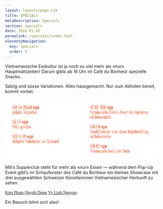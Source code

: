 ```yaml
---
layout: layouts/page.njk
title: SPECIALS
metaDescription: Specials
section: specials
date: 2018-01-01
permalink: /specials/index.html
eleventyNavigation:
  key: Specials
  order: 3
---
```

Vietnamesische Esskultur ist ja noch so viel mehr als «nur» Hauptmahlzeiten!
Darum gibts ab 16 Uhr im Café du Bonheur spezielle Snacks:

Salzig und süsse Variationen. Alles hausgemacht.
Nur zum Abholen bereit, kommt vorbei.

<picture>
  <source type="image/png" srcset="/static/img/menu_special.png 600w, /static/img/menu_special.png 1200w, /static/img/menu_special.png 1800w">
  <img src="/static/img/menu_special.png" width="1200" height="200" alt="Menu" loading="lazy" decoding="async">
</picture>

Mili’s Supperclub steht für mehr als «nur» Essen — während dem Pop-Up Event gibt’s im Schaufenster des Café du Bonheur ein kleines Showcase mit drei ausgewählten Schweizer Künstlerinnen Vietnamesischer Herkunft zu sehen.

<a style="font-family:PanamaItalic, serif;" href="http://www.kim-pham.com">Kim Pham</a>
<a style="font-family:PanamaItalic, serif;" href="https://www.quynhdong.ch">Quynh Dong</a>
<a style="font-family:PanamaItalic, serif;" href="https://wwww.vylinhnguyen.com">Vy Linh Nguyen</a>.

Ein Besuch lohnt sich also!